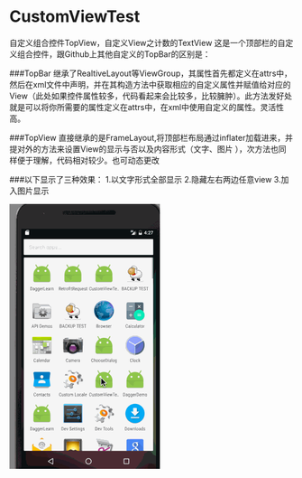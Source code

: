 # CustomViewTest
自定义组合控件TopView，自定义View之计数的TextView
这是一个顶部栏的自定义组合控件，跟Github上其他自定义的TopBar的区别是：
   
###TopBar
继承了RealtiveLayout等ViewGroup，其属性首先都定义在attrs中，然后在xml文件中声明，并在其构造方法中获取相应的自定义属性并赋值给对应的View（此处如果控件属性较多，代码看起来会比较多，比较臃肿）。此方法发好处就是可以将你所需要的属性定义在attrs中，在xml中使用自定义的属性。灵活性高。

###TopView
直接继承的是FrameLayout,将顶部栏布局通过inflater加载进来，并提对外的方法来设置View的显示与否以及内容形式（文字、图片 ），次方法也同样便于理解，代码相对较少。也可动态更改

###以下显示了三种效果：
1.以文字形式全部显示
2.隐藏左右两边任意view
3.加入图片显示


![image](https://github.com/maqingwei/CustomViewTest/raw/master/screenshots/aaa.gif)
